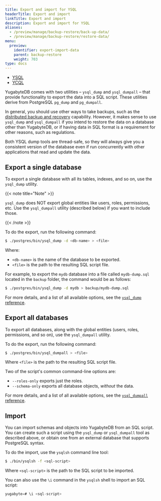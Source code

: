```yaml
---
title: Export and import for YSQL
headerTitle: Export and import
linkTitle: Export and import
description: Export and import for YSQL
aliases:
  - /preview/manage/backup-restore/back-up-data/
  - /preview/manage/backup-restore/restore-data/
menu:
  preview:
    identifier: export-import-data
    parent: backup-restore
    weight: 703
type: docs
---
```


<ul class="nav nav-tabs-alt nav-tabs-yb">
  <li >
    <a href="../export-import-data/" class="nav-link active">
      <i class="icon-postgres" aria-hidden="true"></i>
      YSQL
    </a>
  </li>
  <li >
    <a href="../export-import-data-ycql/" class="nav-link">
      <i class="icon-cassandra" aria-hidden="true"></i>
      YCQL
    </a>
  </li>
</ul>

YugabyteDB comes with two utilities – `ysql_dump` and `ysql_dumpall` – that provide functionality to export the data into a SQL script. These utilities derive from PostgreSQL `pg_dump` and `pg_dumpall`.

In general, you should use other ways to take backups, such as the [distributed backup and recovery](../snapshot-ysql/) capability. However, it makes sense to use `ysql_dump` and `ysql_dumpall` if you intend to restore the data on a database other than YugabyteDB, or if having data in SQL format is a requirement for other reasons, such as regulations.

Both YSQL dump tools are thread-safe, so they will always give you a consistent version of the database even if run concurrently with other applications that read and update the data.

## Export a single database

To export a single database with all its tables, indexes, and so on, use the `ysql_dump` utility.

{{< note title="Note" >}}

`ysql_dump` does NOT export global entities like users, roles, permissions, etc. Use the `ysql_dumpall` utility (described below) if you want to include those.

{{< /note >}}

To do the export, run the following command:

```sh
$ ./postgres/bin/ysql_dump -d <db-name> > <file>
```

Where:

* `<db-name>` is the name of the database to be exported.
* `<file>` is the path to the resulting SQL script file.

For example, to export the `mydb` database into a file called `mydb-dump.sql` located in the `backup` folder, the command would be as follows:

```sh
$ ./postgres/bin/ysql_dump -d mydb > backup/mydb-dump.sql
```

For more details, and a list of all available options, see the [`ysql_dump` reference](../../../admin/ysql-dump/).

## Export all databases

To export all databases, along with the global entities (users, roles, permissions, and so on), use the `ysql_dumpall` utility.

To do the export, run the following command:

```sh
$ ./postgres/bin/ysql_dumpall > <file>
```

Where `<file>` is the path to the resulting SQL script file.

Two of the script's common command-line options are:

* `--roles-only` exports just the roles.
* `--schema-only` exports all database objects, _without_ the data.

For more details, and a list of all available options, see the [`ysql_dumpall` reference](../../../admin/ysql-dumpall/).

## Import

You can import schemas and objects into YugabyteDB from an SQL script. You can create such a script using the `ysql_dump` or `ysql_dumpall` tool as described above, or obtain one from an external database that supports PostgreSQL syntax.

To do the import, use the `ysqlsh` command line tool:

```sh
$ ./bin/ysqlsh -f <sql-script>
```

Where `<sql-script>` is the path to the SQL script to be imported.

You can also use the `\i` command in the `ysqlsh` shell to import an SQL script:

```sql
yugabyte=# \i <sql-script>
```

